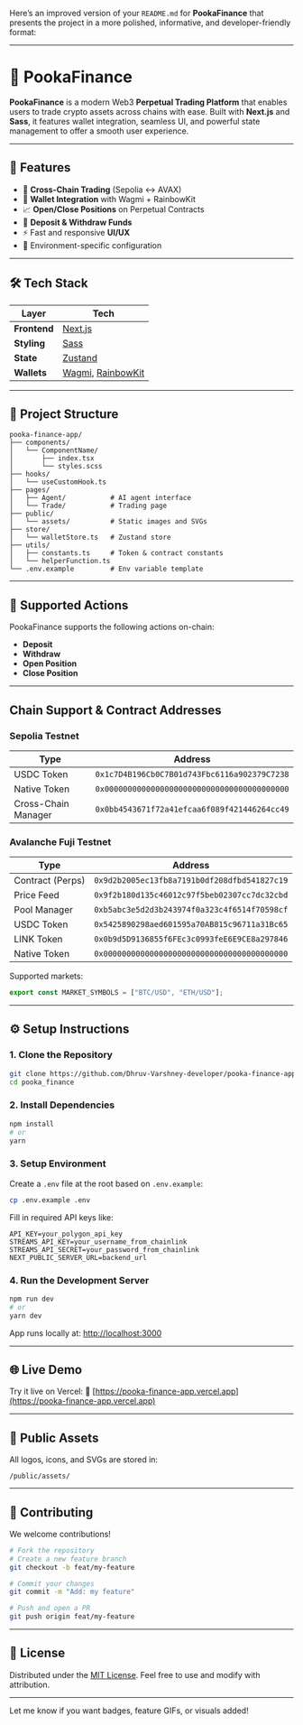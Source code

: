 Here’s an improved version of your `README.md` for **PookaFinance** that presents the project in a more polished, informative, and developer-friendly format:

---

# 🦊 PookaFinance

**PookaFinance** is a modern Web3 **Perpetual Trading Platform** that enables users to trade crypto assets across chains with ease. Built with **Next.js** and **Sass**, it features wallet integration, seamless UI, and powerful state management to offer a smooth user experience.

---

## 🚀 Features

* 🔄 **Cross-Chain Trading** (Sepolia ↔ AVAX)
* 💼 **Wallet Integration** with Wagmi + RainbowKit
* 📈 **Open/Close Positions** on Perpetual Contracts
* 💸 **Deposit & Withdraw Funds**
* ⚡️ Fast and responsive **UI/UX**
* 🔐 Environment-specific configuration

---

## 🛠️ Tech Stack

| Layer        | Tech                                                                  |
| ------------ | --------------------------------------------------------------------- |
| **Frontend** | [Next.js](https://nextjs.org/)                                        |
| **Styling**  | [Sass](https://sass-lang.com/)                                        |
| **State**    | [Zustand](https://github.com/pmndrs/zustand)                          |
| **Wallets**  | [Wagmi](https://wagmi.sh/), [RainbowKit](https://www.rainbowkit.com/) |

---

## 📁 Project Structure

```
pooka-finance-app/
├── components/
│   └── ComponentName/
│       ├── index.tsx
│       └── styles.scss
├── hooks/
│   └── useCustomHook.ts
├── pages/
│   ├── Agent/           # AI agent interface
│   └── Trade/           # Trading page
├── public/
│   └── assets/          # Static images and SVGs
├── store/
│   └── walletStore.ts   # Zustand store
├── utils/
│   ├── constants.ts     # Token & contract constants
│   └── helperFunction.ts
└── .env.example         # Env variable template
```

---

## 🔐 Supported Actions

PookaFinance supports the following actions on-chain:

* **Deposit**
* **Withdraw**
* **Open Position**
* **Close Position**

---

## Chain Support & Contract Addresses

### Sepolia Testnet

| Type                | Address                                      |
| ------------------- | -------------------------------------------- |
| USDC Token          | `0x1c7D4B196Cb0C7B01d743Fbc6116a902379C7238` |
| Native Token        | `0x0000000000000000000000000000000000000000` |
| Cross-Chain Manager | `0x0bb4543671f72a41efcaa6f089f421446264cc49` |

### Avalanche Fuji Testnet

| Type             | Address                                      |
| ---------------- | -------------------------------------------- |
| Contract (Perps) | `0x9d2b2005ec13fb8a7191b0df208dfbd541827c19` |
| Price Feed       | `0x9f2b180d135c46012c97f5beb02307cc7dc32cbd` |
| Pool Manager     | `0xb5abc3e5d2d3b243974f0a323c4f6514f70598cf` |
| USDC Token       | `0x5425890298aed601595a70AB815c96711a31Bc65` |
| LINK Token       | `0x0b9d5D9136855f6FEc3c0993feE6E9CE8a297846` |
| Native Token     | `0x0000000000000000000000000000000000000000` |

Supported markets:

```ts
export const MARKET_SYMBOLS = ["BTC/USD", "ETH/USD"];
```

---

## ⚙️ Setup Instructions

### 1. Clone the Repository

```bash
git clone https://github.com/Dhruv-Varshney-developer/pooka-finance-app.git
cd pooka_finance
```

### 2. Install Dependencies

```bash
npm install
# or
yarn
```

### 3. Setup Environment

Create a `.env` file at the root based on `.env.example`:

```bash
cp .env.example .env
```

Fill in required API keys like:

```
API_KEY=your_polygon_api_key
STREAMS_API_KEY=your_username_from_chainlink
STREAMS_API_SECRET=your_password_from_chainlink
NEXT_PUBLIC_SERVER_URL=backend_url
```

### 4. Run the Development Server

```bash
npm run dev
# or
yarn dev
```

App runs locally at: [http://localhost:3000](http://localhost:3000)

---

## 🌐 Live Demo

Try it live on Vercel:
🔗 [https://pooka-finance-app.vercel.app](https://pooka-finance-app.vercel.app)

---

## 📁 Public Assets

All logos, icons, and SVGs are stored in:

```
/public/assets/
```

---

## 🤝 Contributing

We welcome contributions!

```bash
# Fork the repository
# Create a new feature branch
git checkout -b feat/my-feature

# Commit your changes
git commit -m "Add: my feature"

# Push and open a PR
git push origin feat/my-feature
```

---

## 📄 License

Distributed under the [MIT License](./LICENSE).
Feel free to use and modify with attribution.

---

Let me know if you want badges, feature GIFs, or visuals added!
